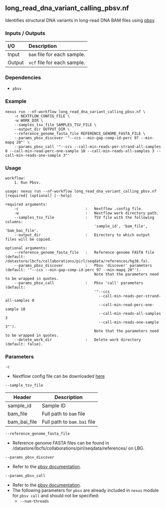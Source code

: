 ## long_read_dna_variant_calling_pbsv.nf

Identifies structural DNA variants in long-read DNA BAM files using [pbsv](https://github.com/PacificBiosciences/pbsv).

### Inputs / Outputs

| I/O    | Description                  |
|:-------|:-----------------------------|
| Input  | `bam` file for each sample.  | 
| Output | `vcf` file for each sample. |

### Dependencies

* `pbsv`

### Example

```
nexus run --nf-workflow long_read_dna_variant_calling_pbsv.nf \
    -c NEXTFLOW_CONFIG_FILE \
    -w WORK_DIR \
    --samples_tsv_file SAMPLES_TSV_FILE \
    --output_dir OUTPUT_DIR \
    --reference_genome_fasta_file REFERENCE_GENOME_FASTA_FILE \
    --params_pbsv_discover '"--ccs --min-gap-comp-id-perc 97 --min-mapq 20"' \
    --params_pbsv_call '"--ccs --call-min-reads-per-strand-all-samples 0 --call-min-read-perc-one-sample 10 --call-min-reads-all-samples 3 --call-min-reads-one-sample 3"'
```

### Usage

```
workflow:
    1. Run Pbsv.

usage: nexus run --nf-workflow long_read_dna_variant_calling_pbsv.nf [required] [optional] [--help]

required arguments:
    -c                              :   Nextflow .config file.
    -w                              :   Nextflow work directory path.
    --samples_tsv_file              :   TSV file with the following columns:
                                        'sample_id', 'bam_file', 'bam_bai_file'.
    --output_dir                    :   Directory to which output files will be copied.

optional arguments:
    --reference_genome_fasta_file   :   Reference genome FASTA file (default: /datastore/lbcfs/collaborations/pirl/seqdata/references/hg38.fa).
    --params_pbsv_discover          :   Pbsv 'discover' parameters (default: '"--ccs --min-gap-comp-id-perc 97 --min-mapq 20"').
                                        Note that the parameters need to be wrapped in quotes.
    --params_pbsv_call              :   Pbsv 'call' parameters (default:
                                        '"--ccs
                                          --call-min-reads-per-strand-all-samples 0
                                          --call-min-read-perc-one-sample 10
                                          --call-min-reads-all-samples 3
                                          --call-min-reads-one-sample 3"').
                                        Note that the parameters need to be wrapped in quotes.
    --delete_work_dir               :   Delete work directory (default: false).
```

### Parameters

`-c`
* Nextflow config file can be downloaded [here](https://github.com/pirl-unc/nexus/tree/main/nextflow)

`--sample_tsv_file`

| Header       | Description                 |
|--------------|-----------------------------|
| sample_id    | Sample ID                   |
| bam_file     | Full path to `bam` file     |
| bam_bai_file | Full path to `bam.bai` file |

`--reference_genome_fasta_file`
* Reference genome FASTA files can be found in /datastore/lbcfs/collaborations/pirl/seqdata/references/ on LBG.

`--params_pbsv_discover`
* Refer to the [pbsv documentation](https://github.com/PacificBiosciences/pbsv).

`--params_pbsv_call`
* Refer to the [pbsv documentation](https://github.com/PacificBiosciences/pbsv).
* The following parameters for `pbsv` are already included in `nexus` module for `pbsv call` and should not be specified:
  * `--num-threads`
